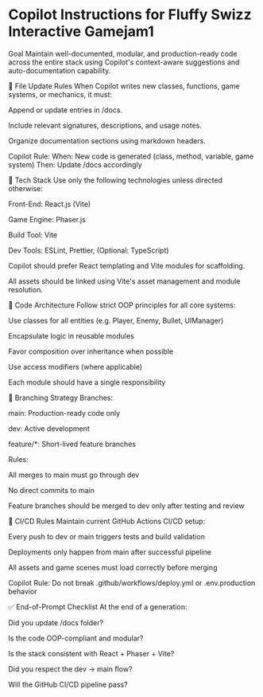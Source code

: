# Copilot Instructions for Fluffy Swizz Interactive Gamejam1

Goal
Maintain well-documented, modular, and production-ready code across the entire stack using Copilot's context-aware suggestions and auto-documentation capability.

🔄 File Update Rules
When Copilot writes new classes, functions, game systems, or mechanics, it must:

Append or update entries in /docs.

Include relevant signatures, descriptions, and usage notes.

Organize documentation sections using markdown headers.

Copilot Rule:
When: New code is generated (class, method, variable, game system)
Then: Update /docs accordingly

🧱 Tech Stack
Use only the following technologies unless directed otherwise:

Front-End: React.js (Vite)

Game Engine: Phaser.js

Build Tool: Vite

Dev Tools: ESLint, Prettier, (Optional: TypeScript)

Copilot should prefer React templating and Vite modules for scaffolding.

All assets should be linked using Vite's asset management and module resolution.

🧠 Code Architecture
Follow strict OOP principles for all core systems:

Use classes for all entities (e.g. Player, Enemy, Bullet, UIManager)

Encapsulate logic in reusable modules

Favor composition over inheritance when possible

Use access modifiers (where applicable)

Each module should have a single responsibility

🔀 Branching Strategy
Branches:

main: Production-ready code only

dev: Active development

feature/*: Short-lived feature branches

Rules:

All merges to main must go through dev

No direct commits to main

Feature branches should be merged to dev only after testing and review

🚀 CI/CD Rules
Maintain current GitHub Actions CI/CD setup:

Every push to dev or main triggers tests and build validation

Deployments only happen from main after successful pipeline

All assets and game scenes must load correctly before merging

Copilot Rule:
Do not break .github/workflows/deploy.yml or .env.production behavior

✅ End-of-Prompt Checklist
At the end of a generation:

 Did you update /docs folder?

 Is the code OOP-compliant and modular?

 Is the stack consistent with React + Phaser + Vite?

 Did you respect the dev → main flow?

 Will the GitHub CI/CD pipeline pass?